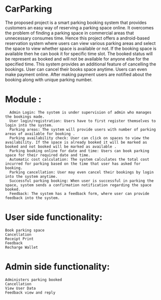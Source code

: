 # CarParking
The proposed project is a smart parking booking system that provides customers an easy way of reserving a
parking space online. It overcomes the problem of finding a parking space in commercial areas that unnecessary
consumes time.
Hence this project offers a android-based reservation system where users can view various
parking areas and select the space to view whether space is available or not. If the booking space is available then
he can book it for specific time slot. The booked status will be represent as booked and will not be available for
anyone else for the specified time. 
This system provides an additional feature of cancelling the bookings. User
can cancel their books space anytime. Users can even make payment online. After making payment users are
notified about the booking along with unique parking number.

# Module :
      Admin Login: The system is under supervision of admin who manages the bookings made.
      User login/registration: Users have to first register themselves to login into the system.
      Parking areas: The system will provide users with number of parking areas of available for booking .
      Parking availability check: User can click on spaces to view the availability. If the space is already booked it will be marked as booked and not booked will be marked as available .
      Parking booking online for date and time: Users can book parking space for their required date and time.
      Automatic cost calculation: The system calculates the total cost incurred for parking based on the time that user has asked for booking.
      Parking cancellation: User may even cancel their bookings by login into the system anytime.
      Successful parking booking: When user is successful in parking the space, system sends a confirmation notification regarding the space booked.
      Feedback: The system has a feedback form, where user can provide feedback into the system. 

# User side functionality:
    Book parking space
    Cancellation
    Receipt Print
    Feedback
    Recharge Wallet
 # Admin side functionality:
    Administers parking booked
    Cancellation
    View User Data
    Feedback view and reply
